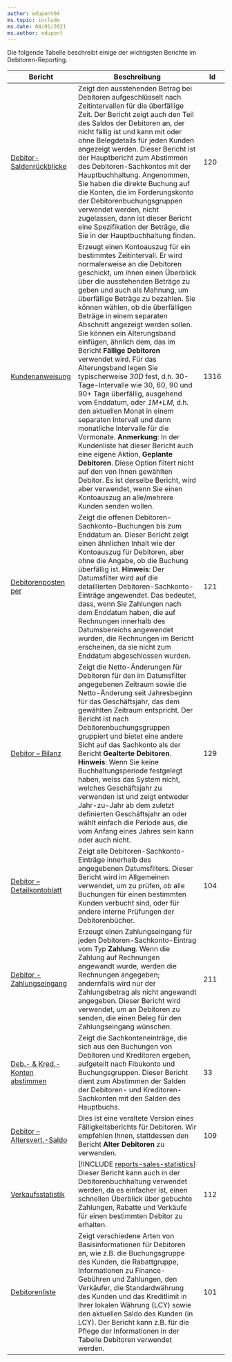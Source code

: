 ```yaml
---
author: edupont04
ms.topic: include
ms.date: 04/01/2021
ms.author: edupont
---
```


Die folgende Tabelle beschreibt einige der wichtigsten Berichte im Debitoren-Reporting.

| Bericht | Beschreibung | Id | 
|--|--|--|
| [Debitor-Saldenrückblicke](https://businesscentral.dynamics.com?report=120) | Zeigt den ausstehenden Betrag bei Debitoren aufgeschlüsselt nach Zeitintervallen für die überfällige Zeit. Der Bericht zeigt auch den Teil des Saldos der Debitoren an, der nicht fällig ist und kann mit oder ohne Belegdetails für jeden Kunden angezeigt werden. Dieser Bericht ist der Hauptbericht zum Abstimmen des Debitoren-Sachkontos mit der Hauptbuchhaltung. Angenommen, Sie haben die direkte Buchung auf die Konten, die im Forderungskonto der Debitorenbuchungsgruppen verwendet werden, nicht zugelassen, dann ist dieser Bericht eine Spezifikation der Beträge, die Sie in der Hauptbuchhaltung finden. | 120 |
| [Kundenanweisung](https://businesscentral.dynamics.com?report=1316) | Erzeugt einen Kontoauszug für ein bestimmtes Zeitintervall. Er wird normalerweise an die Debitoren geschickt, um ihnen einen Überblick über die ausstehenden Beträge zu geben und auch als Mahnung, um überfällige Beträge zu bezahlen. Sie können wählen, ob die überfälligen Beträge in einem separaten Abschnitt angezeigt werden sollen. Sie können ein Alterungsband einfügen, ähnlich dem, das im Bericht **Fällige Debitoren** verwendet wird. Für das Alterungsband legen Sie typischerweise *30D* fest, d.h. 30-Tage-Intervalle wie 30, 60, 90 und 90+ Tage überfällig, ausgehend vom Enddatum, oder *1M+LM*, d.h. den aktuellen Monat in einem separaten Intervall und dann monatliche Intervalle für die Vormonate. **Anmerkung**: In der Kundenliste hat dieser Bericht auch eine eigene Aktion, **Geplante Debitoren**. Diese Option filtert nicht auf den von Ihnen gewählten Debitor. Es ist derselbe Bericht, wird aber verwendet, wenn Sie einen Kontoauszug an alle/mehrere Kunden senden wollen. | 1316 |
| [Debitorenposten per](https://businesscentral.dynamics.com?report=121) | Zeigt die offenen Debitoren-Sachkonto-Buchungen bis zum Enddatum an. Dieser Bericht zeigt einen ähnlichen Inhalt wie der Kontoauszug für Debitoren, aber ohne die Angabe, ob die Buchung überfällig ist. **Hinweis**: Der Datumsfilter wird auf die detaillierten Debitoren-Sachkonto-Einträge angewendet. Das bedeutet, dass, wenn Sie Zahlungen nach dem Enddatum haben, die auf Rechnungen innerhalb des Datumsbereichs angewendet wurden, die Rechnungen im Bericht erscheinen, da sie nicht zum Enddatum abgeschlossen wurden. | 121 | 
| [Debitor – Bilanz](https://businesscentral.dynamics.com?report=129) | Zeigt die Netto-Änderungen für Debitoren für den im Datumsfilter angegebenen Zeitraum sowie die Netto-Änderung seit Jahresbeginn für das Geschäftsjahr, das dem gewählten Zeitraum entspricht. Der Bericht ist nach Debitorenbuchungsgruppen gruppiert und bietet eine andere Sicht auf das Sachkonto als der Bericht **Gealterte Debitoren**. **Hinweis**: Wenn Sie keine Buchhaltungsperiode festgelegt haben, weiss das System nicht, welches Geschäftsjahr zu verwenden ist und zeigt entweder Jahr-zu-Jahr ab dem zuletzt definierten Geschäftsjahr an oder wählt einfach die Periode aus, die vom Anfang eines Jahres sein kann oder auch nicht.| 129 |
| [Debitor – Detailkontoblatt](https://businesscentral.dynamics.com?report=104) | Zeigt alle Debitoren-Sachkonto-Einträge innerhalb des angegebenen Datumsfilters. Dieser Bericht wird im Allgemeinen verwendet, um zu prüfen, ob alle Buchungen für einen bestimmten Kunden verbucht sind, oder für andere interne Prüfungen der Debitorenbücher. | 104 |
| [Debitor - Zahlungseingang](https://businesscentral.dynamics.com?report=211) | Erzeugt einen Zahlungseingang für jeden Debitoren-Sachkonto-Eintrag vom Typ **Zahlung**. Wenn die Zahlung auf Rechnungen angewandt wurde, werden die Rechnungen angegeben; andernfalls wird nur der Zahlungsbetrag als nicht angewandt angegeben. Dieser Bericht wird verwendet, um an Debitoren zu senden, die einen Beleg für den Zahlungseingang wünschen.| 211 |
| [Deb.- &amp; Kred.-Konten abstimmen](https://businesscentral.dynamics.com?report=33) | Zeigt die Sachkonteneinträge, die sich aus den Buchungen von Debitoren und Kreditoren ergeben, aufgeteilt nach Fibukonto und Buchungsgruppen. Dieser Bericht dient zum Abstimmen der Salden der Debitoren- und Kreditoren-Sachkonten mit den Salden des Hauptbuchs. | 33 |
| [Debitor – Altersvert.-Saldo](https://businesscentral.dynamics.com?report=109)| Dies ist eine veraltete Version eines Fälligkeitsberichts für Debitoren. Wir empfehlen Ihnen, stattdessen den Bericht **Alter Debitoren** zu verwenden. | 109 |
| [Verkaufsstatistik](https://businesscentral.dynamics.com?report=112) | [!INCLUDE [reports-sales-statistics](reports-sales-statistics.md)]<br>Dieser Bericht kann auch in der Debitorenbuchhaltung verwendet werden, da es einfacher ist, einen schnellen Überblick über gebuchte Zahlungen, Rabatte und Verkäufe für einen bestimmten Debitor zu erhalten.| 112 |
| [Debitorenliste](https://businesscentral.dynamics.com?report=101) | Zeigt verschiedene Arten von Basisinformationen für Debitoren an, wie z.B. die Buchungsgruppe des Kunden, die Rabattgruppe, Informationen zu Finance-Gebühren und Zahlungen, den Verkäufer, die Standardwährung des Kunden und das Kreditlimit in Ihrer lokalen Währung (LCY) sowie den aktuellen Saldo des Kunden (in LCY). Der Bericht kann z.B. für die Pflege der Informationen in der Tabelle Debitoren verwendet werden.| 101 |